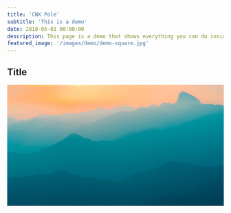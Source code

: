 ```yaml
---
title: 'CNX Pole'
subtitle: 'This is a demo'
date: 2018-05-01 00:00:00
description: This page is a demo that shows everything you can do inside portfolio and blog posts.
featured_image: '/images/demo/demo-square.jpg'
---
```


## Title

![](/images/demo/demo-landscape.jpg)

